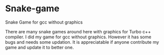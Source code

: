 # Snake-game
Snake Game for gcc without graphics

There are many snake games around here with graphics for Turbo c++ compiler.
I did my game for gcc without graphics.
However it has some bugs and needs some updation.
It is appreciatable if anyone contribute my game and update it to better one.
